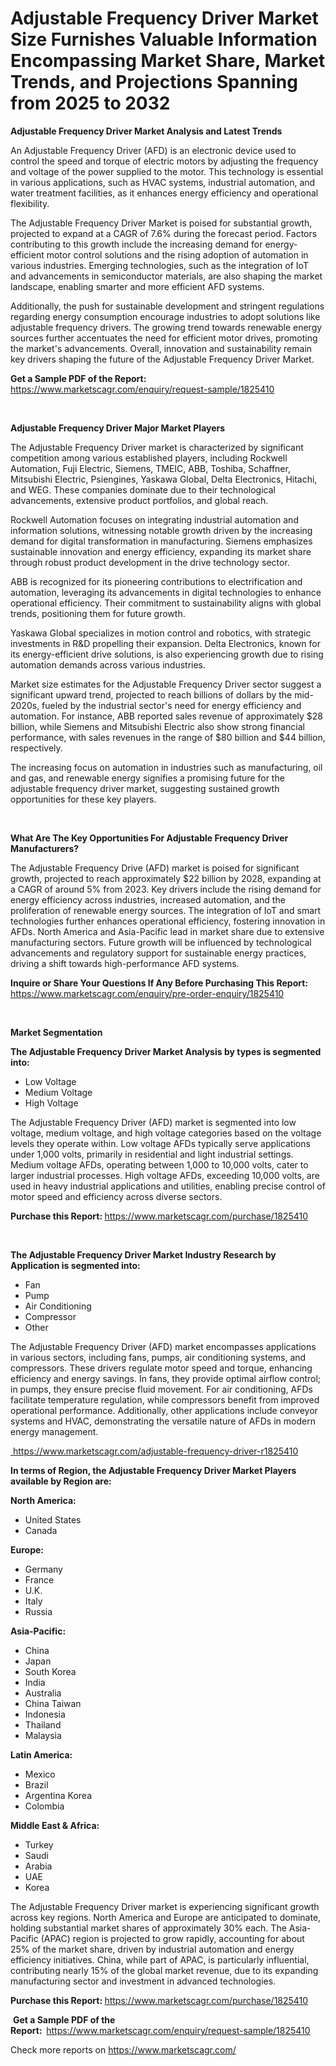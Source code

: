 <p><h1>Adjustable Frequency Driver Market Size Furnishes Valuable Information Encompassing Market Share, Market Trends, and Projections Spanning from 2025 to 2032</h1></p><p><strong>Adjustable Frequency Driver Market Analysis and Latest Trends</strong></p>
<p><p>An Adjustable Frequency Driver (AFD) is an electronic device used to control the speed and torque of electric motors by adjusting the frequency and voltage of the power supplied to the motor. This technology is essential in various applications, such as HVAC systems, industrial automation, and water treatment facilities, as it enhances energy efficiency and operational flexibility.</p><p>The Adjustable Frequency Driver Market is poised for substantial growth, projected to expand at a CAGR of 7.6% during the forecast period. Factors contributing to this growth include the increasing demand for energy-efficient motor control solutions and the rising adoption of automation in various industries. Emerging technologies, such as the integration of IoT and advancements in semiconductor materials, are also shaping the market landscape, enabling smarter and more efficient AFD systems.</p><p>Additionally, the push for sustainable development and stringent regulations regarding energy consumption encourage industries to adopt solutions like adjustable frequency drivers. The growing trend towards renewable energy sources further accentuates the need for efficient motor drives, promoting the market's advancements. Overall, innovation and sustainability remain key drivers shaping the future of the Adjustable Frequency Driver Market.</p></p>
<p><strong>Get a Sample PDF of the Report:&nbsp;</strong> <a href="https://www.marketscagr.com/enquiry/request-sample/1825410?utm_campaign=2097&utm_medium=2&utm_source=Github&utm_content=ia&utm_term=27022025&utm_id=adjustable-frequency-driver">https://www.marketscagr.com/enquiry/request-sample/1825410</a></p>
<p>&nbsp;</p>
<p><strong>Adjustable Frequency Driver Major Market Players</strong></p>
<p><p>The Adjustable Frequency Driver market is characterized by significant competition among various established players, including Rockwell Automation, Fuji Electric, Siemens, TMEIC, ABB, Toshiba, Schaffner, Mitsubishi Electric, Psiengines, Yaskawa Global, Delta Electronics, Hitachi, and WEG. These companies dominate due to their technological advancements, extensive product portfolios, and global reach.</p><p>Rockwell Automation focuses on integrating industrial automation and information solutions, witnessing notable growth driven by the increasing demand for digital transformation in manufacturing. Siemens emphasizes sustainable innovation and energy efficiency, expanding its market share through robust product development in the drive technology sector.</p><p>ABB is recognized for its pioneering contributions to electrification and automation, leveraging its advancements in digital technologies to enhance operational efficiency. Their commitment to sustainability aligns with global trends, positioning them for future growth.</p><p>Yaskawa Global specializes in motion control and robotics, with strategic investments in R&D propelling their expansion. Delta Electronics, known for its energy-efficient drive solutions, is also experiencing growth due to rising automation demands across various industries.</p><p>Market size estimates for the Adjustable Frequency Driver sector suggest a significant upward trend, projected to reach billions of dollars by the mid-2020s, fueled by the industrial sector's need for energy efficiency and automation. For instance, ABB reported sales revenue of approximately $28 billion, while Siemens and Mitsubishi Electric also show strong financial performance, with sales revenues in the range of $80 billion and $44 billion, respectively.</p><p>The increasing focus on automation in industries such as manufacturing, oil and gas, and renewable energy signifies a promising future for the adjustable frequency driver market, suggesting sustained growth opportunities for these key players.</p></p>
<p>&nbsp;</p>
<p><strong>What Are The Key Opportunities For Adjustable Frequency Driver Manufacturers?</strong></p>
<p><p>The Adjustable Frequency Drive (AFD) market is poised for significant growth, projected to reach approximately $22 billion by 2028, expanding at a CAGR of around 5% from 2023. Key drivers include the rising demand for energy efficiency across industries, increased automation, and the proliferation of renewable energy sources. The integration of IoT and smart technologies further enhances operational efficiency, fostering innovation in AFDs. North America and Asia-Pacific lead in market share due to extensive manufacturing sectors. Future growth will be influenced by technological advancements and regulatory support for sustainable energy practices, driving a shift towards high-performance AFD systems.</p></p>
<p><strong>Inquire or Share Your Questions If Any Before Purchasing This Report:</strong> <a href="https://www.marketscagr.com/enquiry/pre-order-enquiry/1825410?utm_campaign=2097&utm_medium=2&utm_source=Github&utm_content=ia&utm_term=27022025&utm_id=adjustable-frequency-driver">https://www.marketscagr.com/enquiry/pre-order-enquiry/1825410</a></p>
<p>&nbsp;</p>
<p><strong>Market Segmentation</strong></p>
<p><strong>The Adjustable Frequency Driver Market Analysis by types is segmented into:</strong></p>
<p><ul><li>Low Voltage</li><li>Medium Voltage</li><li>High Voltage</li></ul></p>
<p><p>The Adjustable Frequency Driver (AFD) market is segmented into low voltage, medium voltage, and high voltage categories based on the voltage levels they operate within. Low voltage AFDs typically serve applications under 1,000 volts, primarily in residential and light industrial settings. Medium voltage AFDs, operating between 1,000 to 10,000 volts, cater to larger industrial processes. High voltage AFDs, exceeding 10,000 volts, are used in heavy industrial applications and utilities, enabling precise control of motor speed and efficiency across diverse sectors.</p></p>
<p><strong>Purchase this Report:&nbsp;</strong><a href="https://www.marketscagr.com/purchase/1825410?utm_campaign=2097&utm_medium=2&utm_source=Github&utm_content=ia&utm_term=27022025&utm_id=adjustable-frequency-driver">https://www.marketscagr.com/purchase/1825410</a></p>
<p>&nbsp;</p>
<p><strong>The Adjustable Frequency Driver Market Industry Research by Application is segmented into:</strong></p>
<p><ul><li>Fan</li><li>Pump</li><li>Air Conditioning</li><li>Compressor</li><li>Other</li></ul></p>
<p><p>The Adjustable Frequency Driver (AFD) market encompasses applications in various sectors, including fans, pumps, air conditioning systems, and compressors. These drivers regulate motor speed and torque, enhancing efficiency and energy savings. In fans, they provide optimal airflow control; in pumps, they ensure precise fluid movement. For air conditioning, AFDs facilitate temperature regulation, while compressors benefit from improved operational performance. Additionally, other applications include conveyor systems and HVAC, demonstrating the versatile nature of AFDs in modern energy management.</p></p>
<p><a href="https://www.marketscagr.com/adjustable-frequency-driver-r1825410?utm_campaign=2097&utm_medium=2&utm_source=Github&utm_content=ia&utm_term=27022025&utm_id=adjustable-frequency-driver">&nbsp;https://www.marketscagr.com/adjustable-frequency-driver-r1825410</a></p>
<p><strong>In terms of Region, the Adjustable Frequency Driver Market Players available by Region are:</strong></p>
<p>
    <p> <strong> North America: </strong>
        <ul>
            <li>United States</li>
            <li>Canada</li>
        </ul>
        </p> 
    <p> <strong> Europe: </strong>
        <ul>
            <li>Germany</li>
            <li>France</li>
            <li>U.K.</li>
            <li>Italy</li>
            <li>Russia</li>
        </ul>
        </p> 
    <p> <strong> Asia-Pacific: </strong>
        <ul>
            <li>China</li>
            <li>Japan</li>
            <li>South Korea</li>
            <li>India</li>
            <li>Australia</li>
            <li>China Taiwan</li>
            <li>Indonesia</li>
            <li>Thailand</li>
            <li>Malaysia</li>
        </ul>
        </p> 
    <p> <strong> Latin America: </strong>
        <ul>
            <li>Mexico</li>
            <li>Brazil</li>
            <li>Argentina Korea</li>
            <li>Colombia</li>
        </ul>
        </p> 
    <p> <strong> Middle East & Africa: </strong>
        <ul>
            <li>Turkey</li>
            <li>Saudi</li>
            <li>Arabia</li>
            <li>UAE</li>
            <li>Korea</li>
        </ul>
    </p>
    </p>
<p><p>The Adjustable Frequency Driver market is experiencing significant growth across key regions. North America and Europe are anticipated to dominate, holding substantial market shares of approximately 30% each. The Asia-Pacific (APAC) region is projected to grow rapidly, accounting for about 25% of the market share, driven by industrial automation and energy efficiency initiatives. China, while part of APAC, is particularly influential, contributing nearly 15% of the global market revenue, due to its expanding manufacturing sector and investment in advanced technologies.</p></p>
<p><strong>Purchase this Report: </strong><a href="https://www.marketscagr.com/purchase/1825410?utm_campaign=2097&utm_medium=2&utm_source=Github&utm_content=ia&utm_term=27022025&utm_id=adjustable-frequency-driver">https://www.marketscagr.com/purchase/1825410</a></p>
<p>&nbsp;<strong>Get a Sample PDF of the Report:&nbsp;&nbsp;</strong><a href="https://www.marketscagr.com/enquiry/request-sample/1825410?utm_campaign=2097&utm_medium=2&utm_source=Github&utm_content=ia&utm_term=27022025&utm_id=adjustable-frequency-driver">https://www.marketscagr.com/enquiry/request-sample/1825410</a></p>
<p><strong></strong></p>
<p>Check more reports on <a href="https://www.marketscagr.com/?utm_campaign=2097&utm_medium=2&utm_source=Github&utm_content=ia&utm_term=27022025&utm_id=adjustable-frequency-driver">https://www.marketscagr.com/</a></p>